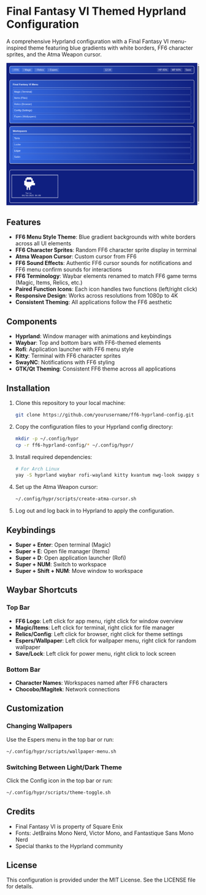 # Final Fantasy VI Themed Hyprland Configuration

A comprehensive Hyprland configuration with a Final Fantasy VI menu-inspired theme featuring blue gradients with white borders, FF6 character sprites, and the Atma Weapon cursor.

![FF6 Theme Preview](screenshots/theme_preview.webp)

## Features

- **FF6 Menu Style Theme**: Blue gradient backgrounds with white borders across all UI elements
- **FF6 Character Sprites**: Random FF6 character sprite display in terminal
- **Atma Weapon Cursor**: Custom cursor from FF6
- **FF6 Sound Effects**: Authentic FF6 cursor sounds for notifications and FF6 menu confirm sounds for interactions
- **FF6 Terminology**: Waybar elements renamed to match FF6 game terms (Magic, Items, Relics, etc.)
- **Paired Function Icons**: Each icon handles two functions (left/right click)
- **Responsive Design**: Works across resolutions from 1080p to 4K
- **Consistent Theming**: All applications follow the FF6 aesthetic

## Components

- **Hyprland**: Window manager with animations and keybindings
- **Waybar**: Top and bottom bars with FF6-themed elements
- **Rofi**: Application launcher with FF6 menu style
- **Kitty**: Terminal with FF6 character sprites
- **SwayNC**: Notifications with FF6 styling
- **GTK/Qt Theming**: Consistent FF6 theme across all applications

## Installation

1. Clone this repository to your local machine:
   ```bash
   git clone https://github.com/yourusername/ff6-hyprland-config.git
   ```

2. Copy the configuration files to your Hyprland config directory:
   ```bash
   mkdir -p ~/.config/hypr
   cp -r ff6-hyprland-config/* ~/.config/hypr/
   ```

3. Install required dependencies:
   ```bash
   # For Arch Linux
   yay -S hyprland waybar rofi-wayland kitty kvantum nwg-look swappy swww cliphist swaync swaybg wallust gtk-engine-murrine
   ```

4. Set up the Atma Weapon cursor:
   ```bash
   ~/.config/hypr/scripts/create-atma-cursor.sh
   ```

5. Log out and log back in to Hyprland to apply the configuration.

## Keybindings

- **Super + Enter**: Open terminal (Magic)
- **Super + E**: Open file manager (Items)
- **Super + D**: Open application launcher (Rofi)
- **Super + NUM**: Switch to workspace
- **Super + Shift + NUM**: Move window to workspace

## Waybar Shortcuts

### Top Bar
- **FF6 Logo**: Left click for app menu, right click for window overview
- **Magic/Items**: Left click for terminal, right click for file manager
- **Relics/Config**: Left click for browser, right click for theme settings
- **Espers/Wallpaper**: Left click for wallpaper menu, right click for random wallpaper
- **Save/Lock**: Left click for power menu, right click to lock screen

### Bottom Bar
- **Character Names**: Workspaces named after FF6 characters
- **Chocobo/Magitek**: Network connections

## Customization

### Changing Wallpapers
Use the Espers menu in the top bar or run:
```bash
~/.config/hypr/scripts/wallpaper-menu.sh
```

### Switching Between Light/Dark Theme
Click the Config icon in the top bar or run:
```bash
~/.config/hypr/scripts/theme-toggle.sh
```

## Credits

- Final Fantasy VI is property of Square Enix
- Fonts: JetBrains Mono Nerd, Victor Mono, and Fantastique Sans Mono Nerd
- Special thanks to the Hyprland community

## License

This configuration is provided under the MIT License. See the LICENSE file for details.
